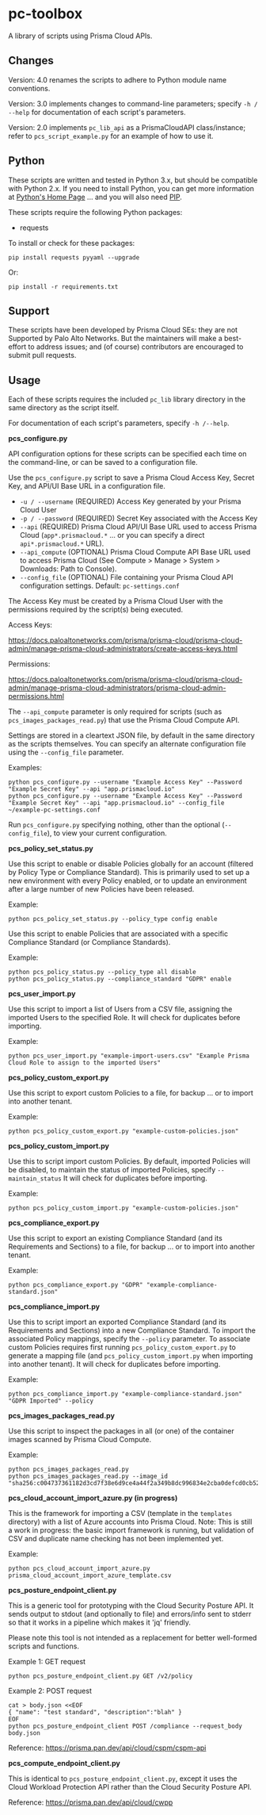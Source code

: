# pc-toolbox

A library of scripts using Prisma Cloud APIs.

## Changes

Version: 4.0 renames the scripts to adhere to Python module name conventions.

Version: 3.0 implements changes to command-line parameters; specify `-h / --help` for documentation of each script's parameters.

Version: 2.0 implements `pc_lib_api` as a PrismaCloudAPI class/instance; refer to `pcs_script_example.py` for an example of how to use it.

## Python

These scripts are written and tested in Python 3.x, but should be compatible with Python 2.x.
If you need to install Python, you can get more information at [Python's Home Page](https://www.python.org/) ... and you will also need [PIP](https://pypi.python.org/pypi/pip). 

These scripts require the following Python packages:

- requests

To install or check for these packages:

```
pip install requests pyyaml --upgrade
```

Or:

```
pip install -r requirements.txt
```

## Support

These scripts have been developed by Prisma Cloud SEs: they are not Supported by Palo Alto Networks.
But the maintainers will make a best-effort to address issues; and (of course) contributors are encouraged to submit pull requests.

## Usage

Each of these scripts requires the included `pc_lib` library directory in the same directory as the script itself.

For documentation of each script's parameters, specify `-h /--help`.


**pcs_configure.py**

API configuration options for these scripts can be specified each time on the command-line, or can be saved to a configuration file.

Use the `pcs_configure.py` script to save a Prisma Cloud Access Key, Secret Key, and API/UI Base URL in a configuration file.

- `-u / --username` (REQUIRED) Access Key generated by your Prisma Cloud User
- `-p / --password` (REQUIRED) Secret Key associated with the Access Key
- `--api`           (REQUIRED) Prisma Cloud API/UI Base URL used to access Prisma Cloud (`app*.prismacloud.*` ... or you can specify a direct `api*.prismacloud.*` URL). 
- `--api_compute`   (OPTIONAL) Prisma Cloud Compute API Base URL used to access Prisma Cloud (See Compute > Manage > System > Downloads: Path to Console). 
- `--config_file`   (OPTIONAL) File containing your Prisma Cloud API configuration settings. Default: `pc-settings.conf`

The Access Key must be created by a Prisma Cloud User with the permissions required by the script(s) being executed.

Access Keys:

https://docs.paloaltonetworks.com/prisma/prisma-cloud/prisma-cloud-admin/manage-prisma-cloud-administrators/create-access-keys.html

Permissions:

https://docs.paloaltonetworks.com/prisma/prisma-cloud/prisma-cloud-admin/manage-prisma-cloud-administrators/prisma-cloud-admin-permissions.html

The `--api_compute` parameter is only required for scripts (such as `pcs_images_packages_read.py`) that use the Prisma Cloud Compute API.

Settings are stored in a cleartext JSON file, by default in the same directory as the scripts themselves.
You can specify an alternate configuration file using the `--config_file` parameter.

Examples:

```
python pcs_configure.py --username "Example Access Key" --Password "Example Secret Key" --api "app.prismacloud.io"
python pcs_configure.py --username "Example Access Key" --Password "Example Secret Key" --api "app.prismacloud.io" --config_file ~/example-pc-settings.conf
```

Run `pcs_configure.py` specifying nothing, other than the optional (`--config_file`), to view your current configuration.


**pcs_policy_set_status.py**

Use this script to enable or disable Policies globally for an account (filtered by Policy Type or Compliance Standard).
This is primarily used to set up a new environment with every Policy enabled, or to update an environment after a large number of new Policies have been released.

Example:

```
python pcs_policy_set_status.py --policy_type config enable
```

Use this script to enable Policies that are associated with a specific Compliance Standard (or Compliance Standards).

Example:

```
python pcs_policy_status.py --policy_type all disable
python pcs_policy_status.py --compliance_standard "GDPR" enable
```

**pcs_user_import.py**

Use this script to import a list of Users from a CSV file, assigning the imported Users to the specified Role.
It will check for duplicates before importing.

Example:

```
python pcs_user_import.py "example-import-users.csv" "Example Prisma Cloud Role to assign to the imported Users"
```


**pcs_policy_custom_export.py**

Use this script to export custom Policies to a file, for backup ... or to import into another tenant.

Example:

```
python pcs_policy_custom_export.py "example-custom-policies.json"
```

**pcs_policy_custom_import.py**

Use this to script import custom Policies.
By default, imported Policies will be disabled, to maintain the status of imported Policies, specify `--maintain_status`
It will check for duplicates before importing.

Example:

```
python pcs_policy_custom_import.py "example-custom-policies.json"
```


**pcs_compliance_export.py**

Use this script to export an existing Compliance Standard (and its Requirements and Sections) to a file, for backup ... or to import into another tenant.

Example:

```
python pcs_compliance_export.py "GDPR" "example-compliance-standard.json"
```


**pcs_compliance_import.py**

Use this to script import an exported Compliance Standard (and its Requirements and Sections) into a new Compliance Standard.
To import the associated Policy mappings, specify the `--policy` parameter. 
To associate custom Policies requires first running `pcs_policy_custom_export.py` to generate a mapping file (and `pcs_policy_custom_import.py` when importing into another tenant).
It will check for duplicates before importing.

Example:

```
python pcs_compliance_import.py "example-compliance-standard.json" "GDPR Imported" --policy
```


**pcs_images_packages_read.py**

Use this script to inspect the packages in all (or one) of the container images scanned by Prisma Cloud Compute.

Example:

```
python pcs_images_packages_read.py
python pcs_images_packages_read.py --image_id "sha256:c004737361182d3cd7f38e6d9ce4a44f2a349b8dc996834e2cba0defcd0cb522"
```


**pcs_cloud_account_import_azure.py (in progress)**

This is the framework for importing a CSV (template in the `templates` directory) with a list of Azure accounts into Prisma Cloud.
Note: This is still a work in progress: the basic import framework is running, but validation of CSV and duplicate name checking has not been implemented yet.

Example:

```
python pcs_cloud_account_import_azure.py prisma_cloud_account_import_azure_template.csv
```

**pcs_posture_endpoint_client.py**

This is a generic tool for prototyping with the Cloud Security Posture API.
It sends output to stdout (and optionally to file) and errors/info sent to stderr so that it works in a pipeline which makes it 'jq' friendly.

Please note this tool is not intended as a replacement for better well-formed scripts and functions.

Example 1: GET request

```
python pcs_posture_endpoint_client.py GET /v2/policy
```

Example 2: POST request

```
cat > body.json <<EOF
{ "name": "test standard", "description":"blah" }
EOF
python pcs_posture_endpoint_client POST /compliance --request_body body.json
```

Reference: https://prisma.pan.dev/api/cloud/cspm/cspm-api

**pcs_compute_endpoint_client.py**

This is identical to `pcs_posture_endpoint_client.py`,
except it uses the Cloud Workload Protection API rather than the Cloud Security Posture API.

Reference: https://prisma.pan.dev/api/cloud/cwpp
 


